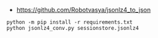 
- https://github.com/Robotvasya/jsonlz4_to_json
```shell
python -m pip install -r requirements.txt
python jsonlz4_conv.py sessionstore.jsonlz4
```
